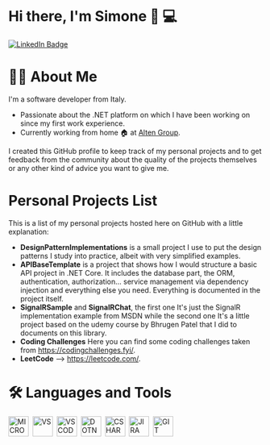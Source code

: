 # Hi there, I'm Simone 👋 :computer:

<div id="badges">
  <a href="//linkedin.com/in/simone-cappelletti-80118012b">
    <img src="https://img.shields.io/badge/LinkedIn-blue?style=for-the-badge&logo=linkedin&logoColor=white" alt="LinkedIn Badge"/>
  </a>
</div>

# 👨‍💻 About Me
I'm a software developer from Italy.
- Passionate about the .NET platform on which I have been working on since my first work experience.
- Currently working from home 🏠 at [Alten Group](https://www.alten.com/#).

I created this GitHub profile to keep track of my personal projects and to get feedback from the community about the quality of the projects themselves or any other kind of advice you want to give me.

# Personal Projects List
This is a list of my personal projects hosted here on GitHub with a little explanation:
- <b>DesignPatternImplementations</b> is a small project I use to put the design patterns I study into practice, albeit with very simplified examples.
- <b>APIBaseTemplate</b> is a project that shows how I would structure a basic API project in .NET Core. It includes the database part, the ORM, authentication, authorization... service management via dependency injection and everything else you need. Everything is documented in the project itself.
- <b>SignalRSample</b> and <b>SignalRChat</b>, the first one It's just the SignalR implementation example from MSDN while the second one It's a little project based on the udemy course by Bhrugen Patel that I did to documents on this library.
- <b>Coding Challenges</b> Here you can find some coding challenges taken from https://codingchallenges.fyi/.
- <b>LeetCode</b> --> https://leetcode.com/.

# :hammer_and_wrench: Languages and Tools

<div>
  <img src="https://cdn.jsdelivr.net/gh/devicons/devicon/icons/dot-net/dot-net-plain.svg" title="MICROSOFT" alt="MICROSOFT" width="40" height="40"/>&nbsp;
  <img src="https://cdn.jsdelivr.net/gh/devicons/devicon/icons/visualstudio/visualstudio-plain.svg" title="VS" alt="VS" width="40" height="40"/>&nbsp;
  <img src="https://cdn.jsdelivr.net/gh/devicons/devicon/icons/vscode/vscode-original.svg" title="VSCODE" alt="VSCODE" width="40" height="40"/>&nbsp;
  <img src="https://cdn.jsdelivr.net/gh/devicons/devicon/icons/dotnetcore/dotnetcore-original.svg" title="DOTNET" alt="DOTNET" width="40" height="40"/>&nbsp;
  <img src="https://cdn.jsdelivr.net/gh/devicons/devicon/icons/csharp/csharp-plain.svg" title="CSHARP" alt="CSHARP" width="40" height="40"/>&nbsp;
  <img src="https://cdn.jsdelivr.net/gh/devicons/devicon/icons/jira/jira-plain-wordmark.svg" title="JIRA" alt="JIRA" width="40" height="40"/>&nbsp;
  <img src="https://cdn.jsdelivr.net/gh/devicons/devicon/icons/git/git-plain.svg" title="GIT" alt="GIT" width="40" height="40"/>&nbsp;
</div>
